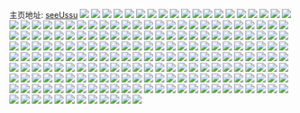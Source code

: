 主页地址: [seeUssu](https://weibo.com/u/6243256000) 
![](https://wx4.sinaimg.cn/mw2000/006Ow45qly1h9b7n0ov0sj30wi1yckjl.jpg) 
![](https://wx4.sinaimg.cn/mw2000/006Ow45qly1h97rburcatj31o0280npd.jpg) 
![](https://wx4.sinaimg.cn/mw2000/006Ow45qly1h97rbrcf9uj31o0280npd.jpg) 
![](https://wx4.sinaimg.cn/mw2000/006Ow45qly1h97rbvbf8sj31o02804qp.jpg) 
![](https://wx4.sinaimg.cn/mw2000/006Ow45qly1h97rbxvxntj32801o0npd.jpg) 
![](https://wx4.sinaimg.cn/mw2000/006Ow45qly1h97rbwmdoqj31o0280kjl.jpg) 
![](https://wx4.sinaimg.cn/mw2000/006Ow45qly1h97rbt7lsaj32801o07wh.jpg) 
![](https://wx4.sinaimg.cn/mw2000/006Ow45qly1h97rc07rmzj31o0280e81.jpg) 
![](https://wx4.sinaimg.cn/mw2000/006Ow45qly1h97sf6j77dj31o01o0hae.jpg) 
![](https://wx4.sinaimg.cn/mw2000/006Ow45qly1h97sf66xa7j32801o04qp.jpg) 
![](https://wx4.sinaimg.cn/mw2000/006Ow45qly1h97rbti29nj30u01hcqem.jpg) 
![](https://wx4.sinaimg.cn/mw2000/006Ow45qly1h8z0bnfnzij30wi0obh0b.jpg) 
![](https://wx4.sinaimg.cn/mw2000/006Ow45qly1h8z0bnnzrfj30wc0o97ho.jpg) 
![](https://wx4.sinaimg.cn/mw2000/006Ow45qly1h8z0bn26ajj32yo280npf.jpg) 
![](https://wx4.sinaimg.cn/mw2000/006Ow45qly1h8z0biodg5j315o2etx6p.jpg) 
![](https://wx4.sinaimg.cn/mw2000/006Ow45qly1h8z0bkvahoj30zk1beqnt.jpg) 
![](https://wx4.sinaimg.cn/mw2000/006Ow45qly1h8z0bk0lj0j32c033ynpg.jpg) 
![](https://wx4.sinaimg.cn/mw2000/006Ow45qly1h8z0bkkmeyj315o1qjhdt.jpg) 
![](https://wx4.sinaimg.cn/mw2000/006Ow45qly1h8z0blo79hj30zk1be7px.jpg) 
![](https://wx4.sinaimg.cn/mw2000/006Ow45qly1h8z0bhfvybj30zk12swrq.jpg) 
![](https://wx4.sinaimg.cn/mw2000/006Ow45qly1h8yzz4z9rqj31o01o04qp.jpg) 
![](https://wx4.sinaimg.cn/mw2000/006Ow45qly1h8yzzdrbdyj31o01o0x6p.jpg) 
![](https://wx4.sinaimg.cn/mw2000/006Ow45qly1h8yzz6kw5ej31o01o0kjl.jpg) 
![](https://wx4.sinaimg.cn/mw2000/006Ow45qly1h8yzz9sd7cj32yo280npf.jpg) 
![](https://wx4.sinaimg.cn/mw2000/006Ow45qly1h8yzz3dti7j32c02c04qp.jpg) 
![](https://wx4.sinaimg.cn/mw2000/006Ow45qly1h8yzzc1oijj32yo2804qs.jpg) 
![](https://wx4.sinaimg.cn/mw2000/006Ow45qly1h8yzzfook8j32c02c0u0y.jpg) 
![](https://wx4.sinaimg.cn/mw2000/006Ow45qly1h8yzziletaj33402c0x6s.jpg) 
![](https://wx4.sinaimg.cn/mw2000/006Ow45qly1h8yzzmjmkjj32c02c04qq.jpg) 
![](https://wx4.sinaimg.cn/mw2000/006Ow45qly1h8yzzchryij30u00u0akp.jpg) 
![](https://wx4.sinaimg.cn/mw2000/006Ow45qly1h8yzznfpgyj32c02c04qq.jpg) 
![](https://wx4.sinaimg.cn/mw2000/006Ow45qly1h8yzzk6shsj323n23n7wi.jpg) 
![](https://wx4.sinaimg.cn/mw2000/006Ow45qly1h8xygrzvzhj30k00zkwqd.jpg) 
![](https://wx4.sinaimg.cn/mw2000/006Ow45qly1h8xygr5awtj30k00zkdri.jpg) 
![](https://wx4.sinaimg.cn/mw2000/006Ow45qly1h8xygt4m7rj30k00zkk33.jpg) 
![](https://wx4.sinaimg.cn/mw2000/006Ow45qly1h8xygq76z1j30k00zk14d.jpg) 
![](https://wx4.sinaimg.cn/mw2000/006Ow45qly1h8pv3xw4iij313z0u0n3q.jpg) 
![](https://wx4.sinaimg.cn/mw2000/006Ow45qly1h7y4nkrdk9j31qi3h07wj.jpg) 
![](https://wx4.sinaimg.cn/mw2000/006Ow45qly1h7y4novcsmj31rw3h07wj.jpg) 
![](https://wx4.sinaimg.cn/mw2000/006Ow45qly1h7y4nrxx9lj31k1340b2a.jpg) 
![](https://wx4.sinaimg.cn/mw2000/006Ow45qly1h7y4n2ngx0j31o0280npe.jpg) 
![](https://wx4.sinaimg.cn/mw2000/006Ow45qly1h7y4nvo2onj31o0280u0y.jpg) 
![](https://wx4.sinaimg.cn/mw2000/006Ow45qly1h7y4ny6h4zj32801o0x6p.jpg) 
![](https://wx4.sinaimg.cn/mw2000/006Ow45qly1h7y4nsk0ajj324h1kswxs.jpg) 
![](https://wx4.sinaimg.cn/mw2000/006Ow45qly1h7y4o4gedqj32c02c0e82.jpg) 
![](https://wx4.sinaimg.cn/mw2000/006Ow45qly1h7y4krlk9sj32c02c0qv6.jpg) 
![](https://wx4.sinaimg.cn/mw2000/006Ow45qly1h7y4kwysfnj32c02bl7wj.jpg) 
![](https://wx4.sinaimg.cn/mw2000/006Ow45qly1h7y4ktegnjj326o2857wi.jpg) 
![](https://wx4.sinaimg.cn/mw2000/006Ow45qly1h7y4kpx7pnj32c02c01ky.jpg) 
![](https://wx4.sinaimg.cn/mw2000/006Ow45qly1h7y4hr2opkj32c02e54qv.jpg) 
![](https://wx4.sinaimg.cn/mw2000/006Ow45qly1h7y4htz7k2j321f21gu0z.jpg) 
![](https://wx4.sinaimg.cn/mw2000/006Ow45qly1h7y4hyomhzj31pr1pw7wi.jpg) 
![](https://wx4.sinaimg.cn/mw2000/006Ow45qly1h7y4i5wh7jj32rf22m1l1.jpg) 
![](https://wx4.sinaimg.cn/mw2000/006Ow45qly1h7y4icdoyoj325d1m0npe.jpg) 
![](https://wx4.sinaimg.cn/mw2000/006Ow45qly1h7y4iaxg6ej32ws26k4qt.jpg) 
![](https://wx4.sinaimg.cn/mw2000/006Ow45qly1h7y4h86jbbj322x2swx6s.jpg) 
![](https://wx4.sinaimg.cn/mw2000/006Ow45qly1h7y4hhau3jj325t2w7u11.jpg) 
![](https://wx4.sinaimg.cn/mw2000/006Ow45qly1h7y4hwmf7lj32c02c0npe.jpg) 
![](https://wx4.sinaimg.cn/mw2000/006Ow45qly1h7y4i2jnjoj32c02clhdx.jpg) 
![](https://wx4.sinaimg.cn/mw2000/006Ow45qly1h7y4iif7zqj32c02c0u0z.jpg) 
![](https://wx4.sinaimg.cn/mw2000/006Ow45qly1h7y4iohrcoj32c02c0e83.jpg) 
![](https://wx4.sinaimg.cn/mw2000/006Ow45qly1h7y4j1ovq6j32762767wk.jpg) 
![](https://wx4.sinaimg.cn/mw2000/006Ow45qly1h7y4iypxdxj32c02c0u11.jpg) 
![](https://wx4.sinaimg.cn/mw2000/006Ow45qly1h7y4j5tqo8j32c02c01kz.jpg) 
![](https://wx4.sinaimg.cn/mw2000/006Ow45qly1h7y4j95i2xj32c02c04qq.jpg) 
![](https://wx4.sinaimg.cn/mw2000/006Ow45qly1h7y4gxtsrsj32c02c0e82.jpg) 
![](https://wx4.sinaimg.cn/mw2000/006Ow45qly1h7y4jafvddj31zj1zj7wh.jpg) 
![](https://wx4.sinaimg.cn/mw2000/006Ow45qly1h7y48y6mk1j3280280b2d.jpg) 
![](https://wx4.sinaimg.cn/mw2000/006Ow45qly1h7y49cwlafj32802801l1.jpg) 
![](https://wx4.sinaimg.cn/mw2000/006Ow45qly1h7y497lvycj32802801l1.jpg) 
![](https://wx4.sinaimg.cn/mw2000/006Ow45qly1h7y48flip5j32802804qr.jpg) 
![](https://wx4.sinaimg.cn/mw2000/006Ow45qly1h7y49hcj6wj3280280npf.jpg) 
![](https://wx4.sinaimg.cn/mw2000/006Ow45qly1h7y492mv07j32802804qs.jpg) 
![](https://wx4.sinaimg.cn/mw2000/006Ow45qly1h7y49phonnj33402c0u10.jpg) 
![](https://wx4.sinaimg.cn/mw2000/006Ow45qly1h7y49lh6hhj33402c0hdw.jpg) 
![](https://wx4.sinaimg.cn/mw2000/006Ow45qly1h7y49t0risj32c02c0npf.jpg) 
![](https://wx4.sinaimg.cn/mw2000/006Ow45qly1h7y48jk41tj32c02c0b2c.jpg) 
![](https://wx4.sinaimg.cn/mw2000/006Ow45qly1h7y48on4pqj32c02c0npd.jpg) 
![](https://wx4.sinaimg.cn/mw2000/006Ow45qly1h7y48katsij32c02c04qp.jpg) 
![](https://wx4.sinaimg.cn/mw2000/006Ow45qly1h7y48nqhw6j32c02c0u0z.jpg) 
![](https://wx4.sinaimg.cn/mw2000/006Ow45qly1h7y48tlceuj32802804qs.jpg) 
![](https://wx4.sinaimg.cn/mw2000/006Ow45qly1h7y49vilogj31o0280npe.jpg) 
![](https://wx4.sinaimg.cn/mw2000/006Ow45qly1h6kebc2xinj32c02c0afn.jpg) 
![](https://wx4.sinaimg.cn/mw2000/006Ow45qly1h6kebhok8oj32c02c0kjm.jpg) 
![](https://wx4.sinaimg.cn/mw2000/006Ow45qly1h3opdttm1wj32c02c0qv6.jpg) 
![](https://wx4.sinaimg.cn/mw2000/006Ow45qly1h3j31a4w4sj30pp13zqlh.jpg) 
![](https://wx4.sinaimg.cn/mw2000/006Ow45qly1h3j30tfpvaj30q213xtrk.jpg) 
![](https://wx4.sinaimg.cn/mw2000/006Ow45qly1h3acvqca3cj31gs1gs7t9.jpg) 
![](https://wx4.sinaimg.cn/mw2000/006Ow45qly1h39bd7csq2j32c0340npe.jpg) 
![](https://wx4.sinaimg.cn/mw2000/006Ow45qly1h39bd8dk9gj32c02c0hdu.jpg) 
![](https://wx4.sinaimg.cn/mw2000/006Ow45qly1h39bd8zsxgj31o01o0hdt.jpg) 
![](https://wx4.sinaimg.cn/mw2000/006Ow45qly1h39bh58rrlj30te0tedls.jpg) 
![](https://wx4.sinaimg.cn/mw2000/006Ow45qly1h39bh5hnvdj30y02iq17i.jpg) 
![](https://wx4.sinaimg.cn/mw2000/006Ow45qly1h39bh4nzpuj32802yohdw.jpg) 
![](https://wx4.sinaimg.cn/mw2000/006Ow45qly1h39b10wik5j32ud24se81.jpg) 
![](https://wx4.sinaimg.cn/mw2000/006Ow45qly1h39b11g2kij32un24ze81.jpg) 
![](https://wx4.sinaimg.cn/mw2000/006Ow45qly1h39b122tumj32zw28x7wh.jpg) 
![](https://wx4.sinaimg.cn/mw2000/006Ow45qly1h39b12o1vbj33402c07wh.jpg) 
![](https://wx4.sinaimg.cn/mw2000/006Ow45qly1h39b13oefgj33402c04qp.jpg) 
![](https://wx4.sinaimg.cn/mw2000/006Ow45qly1h39b149q00j33402c0hdt.jpg) 
![](https://wx4.sinaimg.cn/mw2000/006Ow45qly1h39b15enwij33402c01ky.jpg) 
![](https://wx4.sinaimg.cn/mw2000/006Ow45qly1h39b160nd1j32pu21dnpd.jpg) 
![](https://wx4.sinaimg.cn/mw2000/006Ow45qly1h39b16xyqhj32uk24xkjl.jpg) 
![](https://wx4.sinaimg.cn/mw2000/006Ow45qly1h39b18lk8kj33402c0u0y.jpg) 
![](https://wx4.sinaimg.cn/mw2000/006Ow45qly1h39b19scjmj33402c0e83.jpg) 
![](https://wx4.sinaimg.cn/mw2000/006Ow45qly1h2yo5nrnzcj32c033v1ky.jpg) 
![](https://wx4.sinaimg.cn/mw2000/006Ow45qly1h2yo5t008aj32c033v7wj.jpg) 
![](https://wx4.sinaimg.cn/mw2000/006Ow45qly1h2yo5u65uoj32c033vb2c.jpg) 
![](https://wx4.sinaimg.cn/mw2000/006Ow45qly1h2yo5owt8kj32c033v4qr.jpg) 
![](https://wx4.sinaimg.cn/mw2000/006Ow45qly1h2yo5v2gynj32c033vkjm.jpg) 
![](https://wx4.sinaimg.cn/mw2000/006Ow45qly1h2yo5qnuxej32c033vx6s.jpg) 
![](https://wx4.sinaimg.cn/mw2000/006Ow45qly1h2yo5wfo6pj325z25z7wj.jpg) 
![](https://wx4.sinaimg.cn/mw2000/006Ow45qly1h2yo5xzkhoj326c26c7wj.jpg) 
![](https://wx4.sinaimg.cn/mw2000/006Ow45qly1h2yo5n05xrj32802yo4qr.jpg) 
![](https://wx4.sinaimg.cn/mw2000/006Ow45qly1h2yo5ru9u6j32802804qr.jpg) 
![](https://wx4.sinaimg.cn/mw2000/006Ow45qly1h2vapnzo5aj32ud24skjm.jpg) 
![](https://wx4.sinaimg.cn/mw2000/006Ow45qly1h2vappw9qfj33402c0hdv.jpg) 
![](https://wx4.sinaimg.cn/mw2000/006Ow45qly1h2vaps6t52j33402c0x6s.jpg) 
![](https://wx4.sinaimg.cn/mw2000/006Ow45qly1h2vaptu6ghj33402c07wj.jpg) 
![](https://wx4.sinaimg.cn/mw2000/006Ow45qly1h2vapvefhhj33402c0npe.jpg) 
![](https://wx4.sinaimg.cn/mw2000/006Ow45qly1h2vapwlmvtj33402c0qv6.jpg) 
![](https://wx4.sinaimg.cn/mw2000/006Ow45qly1h2vapx4yuxj31vs1euk9y.jpg) 
![](https://wx4.sinaimg.cn/mw2000/006Ow45qly1h2vapz55wgj33402c04qp.jpg) 
![](https://wx4.sinaimg.cn/mw2000/006Ow45qly1h2vaq02yulj33402c04qq.jpg) 
![](https://wx4.sinaimg.cn/mw2000/006Ow45qly1h2vapmwcm7j33402c04qq.jpg) 
![](https://wx4.sinaimg.cn/mw2000/006Ow45qly1h2vaq1br1vj31zv1hwkjm.jpg) 
![](https://wx4.sinaimg.cn/mw2000/006Ow45qly1h2vaq31d5qj33402c0hdv.jpg) 
![](https://wx4.sinaimg.cn/mw2000/006Ow45qly1h2vaq4u4gmj32yp282e84.jpg) 
![](https://wx4.sinaimg.cn/mw2000/006Ow45qly1h2vaq5txvoj32ne1zj7wi.jpg) 
![](https://wx4.sinaimg.cn/mw2000/006Ow45qly1h2vaq7gkpwj33402c0npf.jpg) 
![](https://wx4.sinaimg.cn/mw2000/006Ow45qly1h2vaq8zczwj32my1z8hdt.jpg) 
![](https://wx4.sinaimg.cn/mw2000/006Ow45qly1h2vaq9t3fbj31zv1hwhdu.jpg) 
![](https://wx4.sinaimg.cn/mw2000/006Ow45qly1h2tkv1n2abj31zj1zjx6p.jpg) 
![](https://wx4.sinaimg.cn/mw2000/006Ow45qly1h2tkv3itx9j32bn2bn4qq.jpg) 
![](https://wx4.sinaimg.cn/mw2000/006Ow45qly1h2tkv5s1jnj33402c0e86.jpg) 
![](https://wx4.sinaimg.cn/mw2000/006Ow45qly1h2tkv2h2ktj32c02c0b2a.jpg) 
![](https://wx4.sinaimg.cn/mw2000/006Ow45qly1h2tkv7062ij32fu1umqv6.jpg) 
![](https://wx4.sinaimg.cn/mw2000/006Ow45qly1h2tkv80xx2j32c02c0b2a.jpg) 
![](https://wx4.sinaimg.cn/mw2000/006Ow45qly1h2tkuu25jsj315o1qi1kx.jpg) 
![](https://wx4.sinaimg.cn/mw2000/006Ow45qly1h2tkuxs7r9j32b3340u0z.jpg) 
![](https://wx4.sinaimg.cn/mw2000/006Ow45qly1h2tkuzbse2j32c033ve85.jpg) 
![](https://wx4.sinaimg.cn/mw2000/006Ow45qly1h2tkuweyegj32c033vnph.jpg) 
![](https://wx4.sinaimg.cn/mw2000/006Ow45qly1h2tkv0qkoaj32c033v7wi.jpg) 
![](https://wx4.sinaimg.cn/mw2000/006Ow45qly1h2tkuuvkagj31w12ip7wi.jpg) 
![](https://wx4.sinaimg.cn/mw2000/006Ow45qly1h2tkv8wp6nj33402ih7wi.jpg) 
![](https://wx4.sinaimg.cn/mw2000/006Ow45qly1h2m5bezqmhj30u00u076f.jpg) 
![](https://wx4.sinaimg.cn/mw2000/006Ow45qly1h2g4rjnavnj310s0rldmc.jpg) 
![](https://wx4.sinaimg.cn/mw2000/006Ow45qly1h2g4rwsicqj324l1lh7wh.jpg) 
![](https://wx4.sinaimg.cn/mw2000/006Ow45qly1h2g4rysqzij33402c01ky.jpg) 
![](https://wx4.sinaimg.cn/mw2000/006Ow45qly1h2g4rp52noj31aq0z17i4.jpg) 
![](https://wx4.sinaimg.cn/mw2000/006Ow45qly1h2g4rvg2jsj31tx1dgkjl.jpg) 
![](https://wx4.sinaimg.cn/mw2000/006Ow45qly1h2g4rtexcej32c033vkjn.jpg) 
![](https://wx4.sinaimg.cn/mw2000/006Ow45qly1h2g4rfvgs3j31z41hc4qp.jpg) 
![](https://wx4.sinaimg.cn/mw2000/006Ow45qly1h2g4rhc4wxj31z41hc4qp.jpg) 
![](https://wx4.sinaimg.cn/mw2000/006Ow45qly1h2g4rj7d5fj31z41hcqv5.jpg) 
![](https://wx4.sinaimg.cn/mw2000/006Ow45qly1h2g4rb1mcyj32yo280qv7.jpg) 
![](https://wx4.sinaimg.cn/mw2000/006Ow45qly1h2g4robgccj32yo280qv7.jpg) 
![](https://wx4.sinaimg.cn/mw2000/006Ow45qly1h2g4rklqp9j315o0v3h1n.jpg) 
![](https://wx4.sinaimg.cn/mw2000/006Ow45qly1h2g4ree36pj32801o0qv6.jpg) 
![](https://wx4.sinaimg.cn/mw2000/006Ow45qly1h2g4rzfv1sj30wf0wfqh5.jpg) 
![](https://wx4.sinaimg.cn/mw2000/006Ow45qly1h1w8yl62g5j30u0140jyg.jpg) 
![](https://wx4.sinaimg.cn/mw2000/006Ow45qly1h1pktnduyoj30u011ngxv.jpg) 
![](https://wx4.sinaimg.cn/mw2000/006Ow45qly1h1h6mtxl2gj32802yoe84.jpg) 
![](https://wx4.sinaimg.cn/mw2000/006Ow45qly1h1gf2tajqxj32yo280hdw.jpg) 
![](https://wx4.sinaimg.cn/mw2000/006Ow45qly1h1eziqqh0nj31ya1ya4qp.jpg) 
![](https://wx4.sinaimg.cn/mw2000/006Ow45qly1h1algd905dj30wi17cqc3.jpg) 
![](https://wx4.sinaimg.cn/mw2000/006Ow45qly1h14kf2ppldj31o01o01ky.jpg) 
![](https://wx4.sinaimg.cn/mw2000/006Ow45qly1h14kf3chidj31o01o0qv5.jpg) 
![](https://wx4.sinaimg.cn/mw2000/006Ow45qly1h14kf3ylucj31o01o0u0x.jpg) 
![](https://wx4.sinaimg.cn/mw2000/006Ow45qly1h14l8qt2zqj32yo280e84.jpg) 
![](https://wx4.sinaimg.cn/mw2000/006Ow45qly1h14l8srbjsj33402chkjo.jpg) 
![](https://wx4.sinaimg.cn/mw2000/006Ow45qly1h14kfelww0j31o01o07wi.jpg) 
![](https://wx4.sinaimg.cn/mw2000/006Ow45qly1h14kf5h4eej31sj2sw1kz.jpg) 
![](https://wx4.sinaimg.cn/mw2000/006Ow45qly1h14kfbmbqij32802yox6r.jpg) 
![](https://wx4.sinaimg.cn/mw2000/006Ow45qly1h0tiyen6n9j30rc118tgw.jpg) 
![](https://wx4.sinaimg.cn/mw2000/006Ow45qly1h0tiyh7gldj32802yob2b.jpg) 
![](https://wx4.sinaimg.cn/mw2000/006Ow45qly1h0s5xu7sdgj31lu0wi7a1.jpg) 
![](https://wx4.sinaimg.cn/mw2000/006Ow45qly1h00grg37bbj314d2zyx6p.jpg) 
![](https://wx4.sinaimg.cn/mw2000/006Ow45qly1gzxqe057o3j326w2x7x6q.jpg) 
![](https://wx4.sinaimg.cn/mw2000/006Ow45qly1gzxqe1tmqqj324v2uhx6q.jpg) 
![](https://wx4.sinaimg.cn/mw2000/006Ow45qly1gzxqe3oam0j32702xce83.jpg) 
![](https://wx4.sinaimg.cn/mw2000/006Ow45qly1gzxqe5e532j32462tk1kz.jpg) 
![](https://wx4.sinaimg.cn/mw2000/006Ow45qly1gzxqe7qds0j322l2rgu0y.jpg) 
![](https://wx4.sinaimg.cn/mw2000/006Ow45qly1gzxqedy3wvj32802801kz.jpg) 
![](https://wx4.sinaimg.cn/mw2000/006Ow45qly1gzxqecd6h1j3280280qv6.jpg) 
![](https://wx4.sinaimg.cn/mw2000/006Ow45qly1gzxqdy8io1j3280280qv6.jpg) 
![](https://wx4.sinaimg.cn/mw2000/006Ow45qly1gzxqefrvo4j32802yox6r.jpg) 
![](https://wx4.sinaimg.cn/mw2000/006Ow45qly1gzx5kifoowj32832yt4qr.jpg) 
![](https://wx4.sinaimg.cn/mw2000/006Ow45qly1gzx5jaw4q4j31wz2jyu0y.jpg) 
![](https://wx4.sinaimg.cn/mw2000/006Ow45qly1gzx5jxpxz4j320t2p3x6q.jpg) 
![](https://wx4.sinaimg.cn/mw2000/006Ow45qly1gzx5k06kh1j321f2pw1kz.jpg) 
![](https://wx4.sinaimg.cn/mw2000/006Ow45qly1gzx5k2n97hj321w2qi1kz.jpg) 
![](https://wx4.sinaimg.cn/mw2000/006Ow45qly1gzx5jsz3vmj3280280qv6.jpg) 
![](https://wx4.sinaimg.cn/mw2000/006Ow45qly1gzx5k9i100j32c0340e83.jpg) 
![](https://wx4.sinaimg.cn/mw2000/006Ow45qly1gzx5jvf3qkj32c02c0npe.jpg) 
![](https://wx4.sinaimg.cn/mw2000/006Ow45qly1gzx5jmej2tj324g24gb2a.jpg) 
![](https://wx4.sinaimg.cn/mw2000/006Ow45qly1gzx5jqsd1pj32802801kz.jpg) 
![](https://wx4.sinaimg.cn/mw2000/006Ow45qly1gzx5jocuyjj31xh1xhe82.jpg) 
![](https://wx4.sinaimg.cn/mw2000/006Ow45qly1gzx5jkgw6pj326n26nqv6.jpg) 
![](https://wx4.sinaimg.cn/mw2000/006Ow45qly1gzx5k55cfqj324o2u8b2b.jpg) 
![](https://wx4.sinaimg.cn/mw2000/006Ow45qly1gzx5kdtq14j323s23shdu.jpg) 
![](https://wx4.sinaimg.cn/mw2000/006Ow45qly1gzx5kfz750j32202207wi.jpg) 
![](https://wx4.sinaimg.cn/mw2000/006Ow45qly1gzx5k6vye6j31pj2a1u0x.jpg) 
![](https://wx4.sinaimg.cn/mw2000/006Ow45qly1gzx5kbu1ntj323w2t7npe.jpg) 
![](https://wx4.sinaimg.cn/mw2000/006Ow45qly1gzx5ji9hftj32802yo4qs.jpg) 
![](https://wx4.sinaimg.cn/mw2000/006Ow45qly1gzvzb309n5j31jp1jphdt.jpg) 
